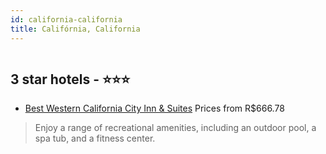 ```yaml
---
id: california-california
title: Califórnia, California
---
```


<center><img src="https://novo-hu.s3.amazonaws.com/reservas/ota/prod/hotel/213707/Best_Western_California_City_Inn__Suites_001_20190826150406.jpg" alt="" /></center>


##  3 star hotels - ⭐️⭐️⭐️

-    [Best Western California City Inn & Suites](https://us.hurb.com/hotels/california/best-western-california-city-inn-suites-JNP-JP322345?cmp=18055) Prices from R$666.78
   > Enjoy a range of recreational amenities, including an outdoor pool, a spa tub, and a fitness center.
